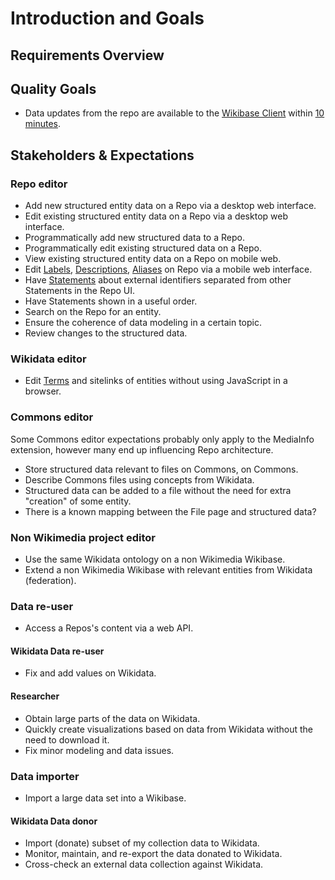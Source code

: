 # Introduction and Goals

## Requirements Overview

## Quality Goals

- Data updates from the repo are available to the [Wikibase Client](../overview/12-Glossary.md#wikibase-client) within [10 minutes](https://gerrit.wikimedia.org/r/plugins/gitiles/operations/puppet/+/e3423c8627067a8de8352b9b7f3c59870d9b47c5/modules/icinga/manifests/monitor/wikidata.pp#10).

## Stakeholders & Expectations

### Repo editor

- Add new structured entity data on a Repo via a desktop web interface.
- Edit existing structured entity data on a Repo via a desktop web interface.
- Programmatically add new structured data to a Repo.
- Programmatically edit existing structured data on a Repo.
- View existing structured entity data on a Repo on mobile web.
- Edit [Labels](../overview/12-Glossary.md#label), [Descriptions](../overview/12-Glossary.md#description), [Aliases](../overview/12-Glossary.md#alias) on Repo via a mobile web interface.
- Have [Statements](../overview/12-Glossary.md#statement) about external identifiers separated from other Statements in the Repo UI.
- Have Statements shown in a useful order.
- Search on the Repo for an entity.
- Ensure the coherence of data modeling in a certain topic.
- Review changes to the structured data.

### Wikidata editor

- Edit [Terms](../overview/12-Glossary.md#term) and sitelinks of entities without using JavaScript in a browser.

### Commons editor

Some Commons editor expectations probably only apply to the MediaInfo extension, however many end up influencing Repo architecture.

- Store structured data relevant to files on Commons, on Commons.
- Describe Commons files using concepts from Wikidata.
- Structured data can be added to a file without the need for extra "creation" of some entity.
- There is a known mapping between the File page and structured data?

### Non Wikimedia project editor

- Use the same Wikidata ontology on a non Wikimedia Wikibase.
- Extend a non Wikimedia Wikibase with relevant entities from Wikidata (federation).

### Data re-user

- Access a Repos's content via a web API.

#### Wikidata Data re-user

- Fix and add values on Wikidata.

#### Researcher

- Obtain large parts of the data on Wikidata.
- Quickly create visualizations based on data from Wikidata without the need to download it.
- Fix minor modeling and data issues.

### Data importer

- Import a large data set into a Wikibase.

#### Wikidata Data donor

- Import (donate) subset of my collection data to Wikidata.
- Monitor, maintain, and re-export the data donated to Wikidata.
- Cross-check an external data collection against Wikidata.
